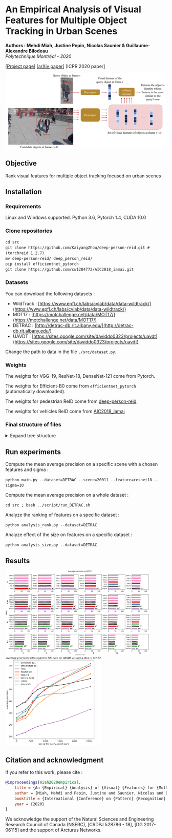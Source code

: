 # An Empirical Analysis of Visual Features for Multiple Object Tracking in Urban Scenes
**Authors : Mehdi Miah, Justine Pepin, Nicolas Saunier & Guillaume-Alexandre Bilodeau** <br>
*Polytechnique Montréal - 2020*

[[Project page](https://mehdimiah.com/visual_features.html)] [[arXiv paper](http://arxiv.org/abs/2010.07881)] [ICPR 2020 paper]

![visual_features](./doc/visual_features.png)


## Objective

Rank visual features for multiple object tracking focused on urban scenes

## Installation

### Requirements

Linux and Windows supported. Python 3.6, Pytorch 1.4, CUDA 10.0

### Clone repositories

``cd src`` <br>
``git clone https://github.com/KaiyangZhou/deep-person-reid.git #(torchreid 1.2.7)`` <br>
``mv deep-person-reid/ deep_person_reid/`` <br>
``pip install efficientnet_pytorch`` <br>
``git clone https://github.com/cw1204772/AIC2018_iamai.git``

### Datasets

You can download the following datasets :
- WildTrack : [https://www.epfl.ch/labs/cvlab/data/data-wildtrack/](https://www.epfl.ch/labs/cvlab/data/data-wildtrack/)
- MOT17 : [https://motchallenge.net/data/MOT17/](https://motchallenge.net/data/MOT17/)
- DETRAC : [http://detrac-db.rit.albany.edu/](http://detrac-db.rit.albany.edu/)
- UAVDT : [https://sites.google.com/site/daviddo0323/projects/uavdt](https://sites.google.com/site/daviddo0323/projects/uavdt)

Change the path to data in the file ``./src/dataset.py``.

### Weights

The weights for VGG-19, ResNet-18, DenseNet-121 come from Pytorch.

The weights for Efficient-B0 come from ``efficientnet_pytorch`` (automatically downloaded).

The weights for pedestrian ReID come from [deep-person-reid](https://kaiyangzhou.github.io/deep-person-reid/MODEL_ZOO.html#market1501-dukemtmc-reid)

The weights for vehicles ReID come from [AIC2018_iamai](https://github.com/cw1204772/AIC2018_iamai#demo)


### Final structure of files

<details>
  <summary>Expand tree structure</summary>
  
```bash
.
├─── doc
├─── results
│   ├─── figure
│   ├─── logs
├─── script
│   ├─── run_DETRAC.sh
│   ├─── run_MOT17.sh
│   ├─── run_UAVDT.sh
│   ├─── run_WildTrack.sh
├─── src
│   ├─── affinity.py
│   ├─── analysis_rank.py
│   ├─── analysis_size.py
│   ├─── appearances.py
│   ├─── dataset.py
│   ├─── main.py
│   ├─── utils.py
│   ├─── AIC2018_iamai
│   ├─── deep_person_reid
├─── weights
│   ├─── model_880_base.ckpt
│   ├─── osnet_ain_x1_0_market1501_256x128_amsgrad_ep100_lr0.0015_coslr_b64_fb10_softmax_labsmth_flip_jitter.pth
```
  
</details>

## Run experiments

Compute the mean average precision on a specific scene with a chosen features and sigma : 

``
python main.py --dataset=DETRAC --scene=20011 --feature=resnet18 --sigma=10
``

Compute the mean average precision on a whole dataset : 

``
cd src ; bash ../script/run_DETRAC.sh
``

Analyze the ranking of features on a specific dataset  :

``
python analysis_rank.py --dataset=DETRAC
``

Analyze effect of the size on features on a specific dataset :

``python analysis_size.py --dataset=DETRAC
``

## Results

<img src="./doc/MOT17_ranks.png" width="450" />     <img src="./doc/UAVDT_absolute_size.png" width="300" /> 

## Citation and acknowledgment

If you refer to this work, please cite :

```bibtex
@inproceedings{miah2020empirical,
    title = {An {Empirical} {Analysis} of {Visual} {Features} for {Multiple} {Object} {Tracking} in {Urban} {Scenes}},
    author = {Miah, Mehdi and Pepin, Justine and Saunier, Nicolas and Bilodeau, Guillaume-Alexandre},
    booktitle = {International {Conference} on {Pattern} {Recognition} ({ICPR})},
    year = {2020}
}
```

We acknowledge the support of the Natural Sciences and Engineering Research Council of Canada (NSERC), [CRDPJ 528786 - 18], [DG 2017-06115] and the support of Arcturus Networks.
